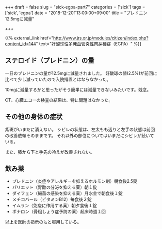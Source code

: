 +++
draft = false
slug = "sick-egpa-part7"
categories = ['sick']
tags = ['sick', 'egpa']
date = "2018-12-20T13:00:00+09:00"
title = "プレドニン12.5mgに減量"

+++

{{% external_link href="http://www.jrs.or.jp/modules/citizen/index.php?content_id=144" text="好酸球性多発血管炎性肉芽種症（EGPA）" %}}

## ステロイド（プレドニン）の量
一日のプレドニンの量が12.5mgに減量されました。
好酸球の値(2.5%)が前回に比べて少し減っていたので入院措置とはならなかった。

<!--more-->

10mgに減量するかと思ったがそう簡単には減量できないみたいです。残念。

CT、心臓エコーの検査の結果は、特に問題はなかった。

## その他の身体の症状
紫斑がいまだに消えない。
シビレの状態は、左太もも辺りと左手の状態は前回の改善依頼そのままです。
それ以外の部位についてはいまだにシビレが続いている。

また、膝から下と手先の冷えが改善されない。

## 飲み薬
- プレドニン（炎症やアレルギーを抑えるホルモン剤）朝食後2.5錠  
- パリエット（胃酸の分泌を抑える薬）朝１錠  
- ダイフェン（細菌の感染を抑える薬）月水金で朝食後１錠  
- メチコバール（ビタミンB12）毎食後２錠  
- イムラン（免疫に作用する薬）朝夕食後１錠  
- ボナロン（骨粗しょう症予防の薬）起床時週１回  

以上を医師の指示のもと服用している。
